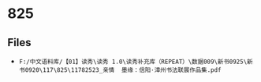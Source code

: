 # 825

## Files

- `F:/中文语料库/【01】读秀\读秀 1.0\读秀补充库（REPEAT）\数据009\新书0925\新书0920\117\825\11782523_亲情  墨缘：信阳·漳州书法联展作品集.pdf`
